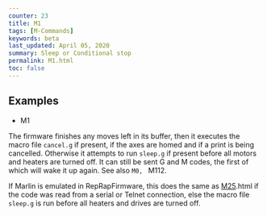 ```yaml
---
counter: 23
title: M1
tags: [M-Commands] 
keywords: beta 
last_updated: April 05, 2020 
summary: Sleep or Conditional stop 
permalink: M1.html
toc: false 
---
```



## Examples

* M1

The firmware finishes any moves left in its buffer, then it executes the macro file `cancel.g` if present, if the axes are homed and if a print is being cancelled.  Otherwise it attempts to run `sleep.g` if present before all motors and heaters are turned off. It can still be sent G and M codes, the first of which will wake it up again. See also ` M0,  ` M112.

If Marlin is emulated in RepRapFirmware, this does the same as [M25](M25).html if the code was read from a serial or Telnet connection, else the macro file `sleep.g` is run before all heaters and drives are turned off.

